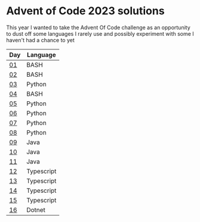 # Advent of Code 2023 solutions

This year I wanted to take the Advent Of Code challenge as an opportunity to dust off some languages I rarely use and possibly experiment with some I haven't had a chance to yet

| Day          | Language   |
| ------------ | ---------- |
| [01](day01/) | BASH       |
| [02](day02/) | BASH       |
| [03](day03/) | Python     |
| [04](day04/) | BASH       |
| [05](day05/) | Python     |
| [06](day06/) | Python     |
| [07](day07/) | Python     |
| [08](day08/) | Python     |
| [09](day09/) | Java       |
| [10](day10/) | Java       |
| [11](day11/) | Java       |
| [12](day12/) | Typescript |
| [13](day13/) | Typescript |
| [14](day14/) | Typescript |
| [15](day15/) | Typescript |
| [16](day16/) | Dotnet     |
